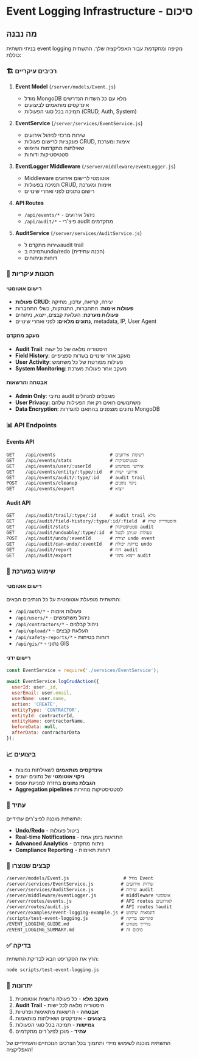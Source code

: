 # Event Logging Infrastructure - סיכום

## מה נבנה

בניתי תשתית event logging מקיפה ומתקדמת עבור האפליקציה שלך. התשתית כוללת:

### 🏗️ רכיבים עיקריים

1. **Event Model** (`/server/models/Event.js`)
   - מודל MongoDB מלא עם כל השדות הנדרשים
   - אינדקסים מותאמים לביצועים
   - תמיכה בכל סוגי הפעולות (CRUD, Auth, System)

2. **EventService** (`/server/services/EventService.js`)
   - שירות מרכזי לניהול אירועים
   - פונקציות לרישום פעולות CRUD, אימות ומערכת
   - שאילתות מתקדמות וחיפוש
   - סטטיסטיקות ודוחות

3. **EventLogger Middleware** (`/server/middleware/eventLogger.js`)
   - Middleware אוטומטי לרישום אירועים
   - תמיכה בפעולות CRUD, אימות ומערכת
   - רישום נתונים לפני ואחרי שינויים

4. **API Routes**
   - `/api/events/*` - ניהול אירועים
   - `/api/audit/*` - פיצ'רי audit מתקדמים

5. **AuditService** (`/server/services/AuditService.js`)
   - שירות מתקדם לaudit trail
   - תמיכה בundo/redo (הכנה עתידית)
   - דוחות וניתוחים

### 🔧 תכונות עיקריות

#### רישום אוטומטי
- **פעולות CRUD**: יצירה, קריאה, עדכון, מחיקה
- **פעולות אימות**: התחברות, התנתקות, כשלי התחברות
- **פעולות מערכת**: העלאת קבצים, ייצוא, ניתוחים
- **נתונים מלאים**: לפני ואחרי שינויים, metadata, IP, User Agent

#### מעקב מתקדם
- **Audit Trail**: היסטוריה מלאה של כל ישות
- **Field History**: מעקב אחר שינויים בשדות ספציפיים
- **User Activity**: פעילות מפורטת של כל משתמש
- **System Monitoring**: מעקב אחר פעולות מערכת

#### אבטחה והרשאות
- **Admin Only**: נתיבי audit מוגבלים למנהלים
- **User Privacy**: משתמשים רואים רק את הפעילות שלהם
- **Data Encryption**: נתונים מוצפנים בהתאם להגדרות MongoDB

### 📊 API Endpoints

#### Events API
```
GET    /api/events                    # רשימת אירועים
GET    /api/events/stats              # סטטיסטיקות
GET    /api/events/user/:userId       # אירועי משתמש
GET    /api/events/entity/:type/:id   # אירועי ישות
GET    /api/events/audit/:type/:id    # audit trail
POST   /api/events/cleanup            # ניקוי נתונים
GET    /api/events/export             # ייצוא
```

#### Audit API
```
GET    /api/audit/trail/:type/:id     # audit trail מלא
GET    /api/audit/field-history/:type/:id/:field  # היסטוריית שדה
GET    /api/audit/stats               # סטטיסטיקות audit
GET    /api/audit/undoable/:type/:id  # פעולות שניתן לבטל
POST   /api/audit/undo/:eventId       # יצירת undo event
GET    /api/audit/can-undo/:eventId   # בדיקת יכולת undo
GET    /api/audit/report              # דוח audit
GET    /api/audit/export              # ייצוא נתוני audit
```

### 🚀 שימוש במערכת

#### רישום אוטומטי
התשתית מופעלת אוטומטית על כל הנתיבים הבאים:
- `/api/auth/*` - פעולות אימות
- `/api/users/*` - ניהול משתמשים  
- `/api/contractors/*` - ניהול קבלנים
- `/api/upload/*` - העלאת קבצים
- `/api/safety-reports/*` - דוחות בטיחות
- `/api/gis/*` - נתוני GIS

#### רישום ידני
```javascript
const EventService = require('./services/EventService');

await EventService.logCrudAction({
  userId: user._id,
  userEmail: user.email,
  userName: user.name,
  action: 'CREATE',
  entityType: 'CONTRACTOR',
  entityId: contractorId,
  entityName: contractorName,
  beforeData: null,
  afterData: contractorData
});
```

### 📈 ביצועים

- **אינדקסים מותאמים** לשאילתות נפוצות
- **ניקוי אוטומטי** של נתונים ישנים
- **הגבלת נתונים** בחזרה למניעת עומס
- **Aggregation pipelines** לסטטיסטיקות מהירות

### 🔮 עתיד

התשתית מוכנה לפיצ'רים עתידיים:
- **Undo/Redo** - ביטול פעולות
- **Real-time Notifications** - התראות בזמן אמת
- **Advanced Analytics** - ניתוח מתקדם
- **Compliance Reporting** - דוחות תאימות

### 📁 קבצים שנוצרו

```
/server/models/Event.js                    # מודל Event
/server/services/EventService.js          # שירות אירועים
/server/services/AuditService.js          # שירות audit
/server/middleware/eventLogger.js         # middleware אוטומטי
/server/routes/events.js                  # API routes לאירועים
/server/routes/audit.js                   # API routes לaudit
/server/examples/event-logging-example.js # דוגמאות שימוש
/scripts/test-event-logging.js            # סקריפט בדיקה
/EVENT_LOGGING_GUIDE.md                   # מדריך מפורט
/EVENT_LOGGING_SUMMARY.md                 # סיכום זה
```

### ✅ בדיקה

הרץ את הסקריפט הבא לבדיקת התשתית:
```bash
node scripts/test-event-logging.js
```

### 🎯 יתרונות

1. **מעקב מלא** - כל פעולה נרשמת אוטומטית
2. **Audit Trail** - היסטוריה מלאה לכל ישות
3. **אבטחה** - הרשאות מתאימות ופרטיות
4. **ביצועים** - אינדקסים ושאילתות מותאמות
5. **גמישות** - תמיכה בכל סוגי הפעולות
6. **עתיד** - מוכן לפיצ'רים מתקדמים

התשתית מוכנה לשימוש מיידי ותתמוך בכל הצרכים הנוכחיים והעתידיים של האפליקציה!